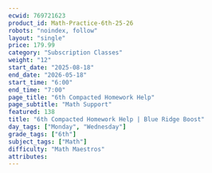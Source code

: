 ```yaml
---
ecwid: 769721623
product_id: Math-Practice-6th-25-26
robots: "noindex, follow"
layout: "single"
price: 179.99
category: "Subscription Classes"
weight: "12"
start_date: "2025-08-18"
end_date: "2026-05-18"
start_time: "6:00"
end_time: "7:00"
page_title: "6th Compacted Homework Help"
page_subtitle: "Math Support"
featured: 138
title: "6th Compacted Homework Help | Blue Ridge Boost"
day_tags: ["Monday", "Wednesday"]
grade_tags: ["6th"]
subject_tags: ["Math"]
difficulty: "Math Maestros"
attributes:
---
```

